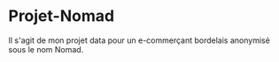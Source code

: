 # Projet-Nomad
Il s'agit de mon projet data pour un e-commerçant bordelais anonymisé sous le nom Nomad. 
